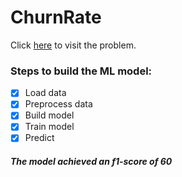 # ChurnRate

Click [here](https://www.hackerearth.com/challenges/competitive/hackerearth-machine-learning-challenge-predict-customer-churn/) 
to visit the problem.

### Steps to build the ML model:
- [x] Load  data
- [x] Preprocess data
- [x] Build model
- [x] Train model
- [x] Predict

##### The model achieved an f1-score of 60


